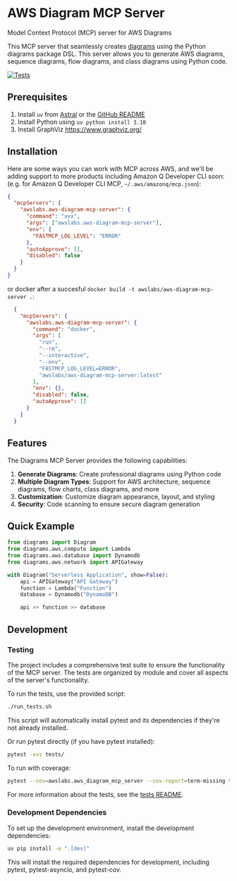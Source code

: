 # AWS Diagram MCP Server

Model Context Protocol (MCP) server for AWS Diagrams

This MCP server that seamlessly creates [diagrams](https://diagrams.mingrammer.com/) using the Python diagrams package DSL. This server allows you to generate AWS diagrams, sequence diagrams, flow diagrams, and class diagrams using Python code.

[![Tests](https://img.shields.io/badge/tests-passing-brightgreen.svg)](tests/)

## Prerequisites

1. Install `uv` from [Astral](https://docs.astral.sh/uv/getting-started/installation/) or the [GitHub README](https://github.com/astral-sh/uv#installation)
2. Install Python using `uv python install 3.10`
3. Install GraphViz https://www.graphviz.org/

## Installation

Here are some ways you can work with MCP across AWS, and we'll be adding support to more products including Amazon Q Developer CLI soon: (e.g. for Amazon Q Developer CLI MCP, `~/.aws/amazonq/mcp.json`):

```json
{
  "mcpServers": {
    "awslabs.aws-diagram-mcp-server": {
      "command": "uvx",
      "args": ["awslabs.aws-diagram-mcp-server"],
      "env": {
        "FASTMCP_LOG_LEVEL": "ERROR"
      },
      "autoApprove": [],
      "disabled": false
    }
  }
}
```

or docker after a succesful `docker build -t awslabs/aws-diagram-mcp-server .`:

```json
  {
    "mcpServers": {
      "awslabs.aws-diagram-mcp-server": {
        "command": "docker",
        "args": [
          "run",
          "--rm",
          "--interactive",
          "--env",
          "FASTMCP_LOG_LEVEL=ERROR",
          "awslabs/aws-diagram-mcp-server:latest"
        ],
        "env": {},
        "disabled": false,
        "autoApprove": []
      }
    }
  }
```

## Features

The Diagrams MCP Server provides the following capabilities:

1. **Generate Diagrams**: Create professional diagrams using Python code
2. **Multiple Diagram Types**: Support for AWS architecture, sequence diagrams, flow charts, class diagrams, and more
3. **Customization**: Customize diagram appearance, layout, and styling
4. **Security**: Code scanning to ensure secure diagram generation

## Quick Example

```python
from diagrams import Diagram
from diagrams.aws.compute import Lambda
from diagrams.aws.database import Dynamodb
from diagrams.aws.network import APIGateway

with Diagram("Serverless Application", show=False):
    api = APIGateway("API Gateway")
    function = Lambda("Function")
    database = Dynamodb("DynamoDB")

    api >> function >> database
```

## Development

### Testing

The project includes a comprehensive test suite to ensure the functionality of the MCP server. The tests are organized by module and cover all aspects of the server's functionality.

To run the tests, use the provided script:

```bash
./run_tests.sh
```

This script will automatically install pytest and its dependencies if they're not already installed.

Or run pytest directly (if you have pytest installed):

```bash
pytest -xvs tests/
```

To run with coverage:

```bash
pytest --cov=awslabs.aws_diagram_mcp_server --cov-report=term-missing tests/
```

For more information about the tests, see the [tests README](tests/README.md).

### Development Dependencies

To set up the development environment, install the development dependencies:

```bash
uv pip install -e ".[dev]"
```

This will install the required dependencies for development, including pytest, pytest-asyncio, and pytest-cov.
